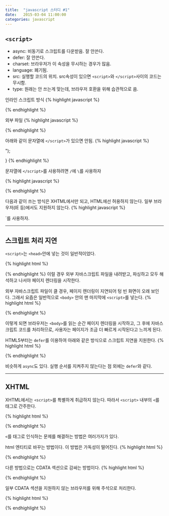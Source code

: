 ```yaml
---
title:  "javascript 스터디 #1"
date:   2015-03-04 11:00:00
categories: javascript
---
```


## `<script>`

 - async: 비동기로 스크립트를 다운받음. 잘 안쓴다.
 - defer: 잘 안쓴다.
 - charset: 브라우저가 이 속성을 무시하는 경우가 많음.
 - language: 폐기됨.
 - src: 실행할 코드의 위치. src속성이 있으면 `<script>`와 `</script>`사이의 코드는 무시함.
 - type: 원래는 안 쓰는게 맞는데, 브라우저 호환을 위해 습관적으로 씀.

인라인 스크립트 방식
{% highlight javascript %}
<script type="text/javascript">
function hello(){
  alert("hello");
}
</script>
{% endhighlight %}

외부 파일
{% highlight javascript %}
<script type="text/javascript" src="common.js"></script>
{% endhighlight %}


아래와 같이 문자열에 `</script>`가 있으면 안됨.
{% highlight javascript %}
<script type="text/javascript">
function hello(){
  alert("</script>");
}
</script>
{% endhighlight %}

문자열에 `</script>`를 사용하려면 `/`에 `\`를 사용하자

{% highlight javascript %}
<script type="text/javascript">
function hello(){
  alert("<\/script>");
}
</script>
{% endhighlight %}

다음과 같이 쓰는 방식은 XHTML에서만 되고, HTML에선 허용하지 않는다. 일부 브라우저(IE 등)에서도 지원하지 않는다.
{% highlight javascript %}
<script type="text/javascript" src="common.js" />
{% endhighlight %}

따라서 꼭 `</script>`를 사용하자.

---

## 스크립트 처리 지연

`<script>`는 `<head>`안에 넣는 것이 일반적이었다.

{% highlight html %}
<!DOCTYPE html>
<html>
  <head>
    <title>Hello world</title>
    <script type="text/javascript" src="common.js"></script>
    <script type="text/javascript" src="example.js"></script>
  </head>
  <body>
    <!-- Page content -->
  </body>
</html>
{% endhighlight %}
이럴 경우 외부 자바스크립트 파일을 내려받고, 파싱하고 모두 해석하고 나서야 페이지 렌더링을 시작한다. 

외부 자바스크립트 파일이 클 경우, 페이지 렌더링이 지연되어 텅 빈 화면이 오래 보인다. 그래서 요즘은 일반적으로 `<body>` 안의 맨 마지막에 `<script>`를 넣는다.
{% highlight html %}
<!DOCTYPE html>
<html>
  <head>
    <title>Hello world</title>
  </head>
  <body>
    <!-- Page content -->
    <script type="text/javascript" src="common.js"></script>
    <script type="text/javascript" src="example.js"></script>
  </body>
</html>
{% endhighlight %}

이렇게 되면 브라우저는 `<body>`를 읽는 순간 페이지 렌더링을 시작하고, 그 후에 자바스크립트 코드를 처리하므로, 사용자는 페이지가 조금 더 빠르게 시작된다고 느끼게 된다.

HTML5부터는 `defer`를 이용하여 아래와 같은 방식으로 스크립트 지연을 지원한다.
{% highlight html %}
<!DOCTYPE html>
<html>
  <head>
    <title>Hello world</title>
    <script type="text/javascript" defer="defer" src="common.js"></script>
    <script type="text/javascript" defer="defer" src="example.js"></script>
  </head>
  <body>
    <!-- Page content -->
  </body>
</html>
{% endhighlight %}

비슷하게 `async`도 있다. 실행 순서를 지켜주지 않는다는 점 외에는 `defer`와 같다.

---

## XHTML
XHTML에서는 `<script>`를 특별하게 취급하지 않는다. 따라서 `<script>` 내부의 `<`를 태그로 간주한다.

{% highlight html %}
<script type="text/javascript">
function compare(a, b){
    if (a < b) {
        alert("A is less than B");
    }
}
</script>
{% endhighlight %}

`<`를 태그로 인식하는 문제를 해결하는 방법은 여러가지가 있다. 

html 엔티티로 바꾸는 방법이다. 이 방법은 가독성이 떨어진다.
{% highlight html %}
<script type="text/javascript">
function compare(a, b){
    if (a &lt b) {
        alert("A is less than B");
    }
}
</script>
{% endhighlight %}

다른 방법으로는 CDATA 섹션으로 감싸는 방법이다. 
{% highlight html %}
<script type="text/javascript">
<![CDATA[
function compare(a, b){
    if (a &lt b) {
        alert("A is less than B");
    }
}
]]>
</script>
{% endhighlight %}

일부 CDATA 섹션을 지원하지 않는 브라우저를 위해 주석으로 처리한다.

{% highlight html %}
<script type="text/javascript">
//<![CDATA[
function compare(a, b){
    if (a &lt b) {
        alert("A is less than B");
    }
}
//]]>
</script>
{% endhighlight %}
